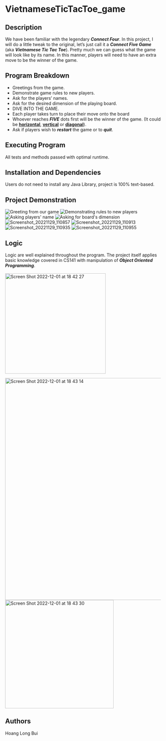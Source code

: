 # VietnameseTicTacToe_game

## Description
We have been familiar with the legendary <b><i>Connect Four</i></b>. In this project, I will do a little tweak to the original, let’s just call it a <b><i>Connect Five Game</i></b> (aka <b><i>Vietnamese Tic Tac Toe</i></b>). Pretty much we can guess what the game will look like by its name. In this manner, players will need to have an extra move to be the winner of the game.

## Program Breakdown
* Greetings from the game.
* Demonstrate game rules to new players.
* Ask for the players’ names.
* Ask for the desired dimension of the playing board.
* DIVE INTO THE GAME.
* Each player takes turn to place their move onto the board
* Whoever reaches <b><i>FIVE</i></b> dots first will be the winner of the game. (It could be <b><u>horizontal</u></b>, <b><u>vertical</u></b> or <b><u>diagonal</u></b>).
* Ask if players wish to <b><i>restart</i></b> the game or to <b><i>quit</i></b>.

## Executing Program
All tests and methods passed with optimal runtime.

## Installation and Dependencies
Users do not need to install any Java Library, project is 100% text-based.  

## Project Demonstration
![Greeting from our game](https://user-images.githubusercontent.com/86465921/204732295-31293f3c-eb72-4b47-a4da-cb9680c8303a.png)
![Demonstrating rules to new players](https://user-images.githubusercontent.com/86465921/204732415-a2cf1429-bef4-4921-99c3-719293346362.png)
![Asking players' name](https://user-images.githubusercontent.com/86465921/204732539-8951ae2d-0d5a-4170-a2ec-935d21b57fea.png)
![Asking for board's dimension](https://user-images.githubusercontent.com/86465921/204733281-704164f2-67a6-4e85-92c1-16dc6fee9464.png)
![Screenshot_20221129_110857](https://user-images.githubusercontent.com/86465921/204733689-18344d1b-f277-4723-8ef3-36772112b68d.png)
![Screenshot_20221129_110913](https://user-images.githubusercontent.com/86465921/204733752-f1cb86ea-20f5-4db9-88ad-eb3d4c66679e.png)
![Screenshot_20221129_110935](https://user-images.githubusercontent.com/86465921/204733774-e9a82b06-b0d5-4040-87da-2d1e22ebcb74.png)
![Screenshot_20221129_110955](https://user-images.githubusercontent.com/86465921/204733788-8e91992c-a66f-4a6f-a056-ae7d1c168e8a.png)

## Logic
Logic are well explained throughout the program. The project itself applies basic knowledge covered in CS141 with manipulation of <b><i>Object Oriented Programming</i></b>.
<br> </br>
<img width="325" alt="Screen Shot 2022-12-01 at 18 42 27" src="https://user-images.githubusercontent.com/86465921/205203602-8cc7751d-12c5-46b0-9048-1008417b8fd5.png">

<img width="719" alt="Screen Shot 2022-12-01 at 18 43 14" src="https://user-images.githubusercontent.com/86465921/205203686-0afb9af0-dc7c-4fe6-a0b5-f7ee5f1dd5b0.png">

<img width="351" alt="Screen Shot 2022-12-01 at 18 43 30" src="https://user-images.githubusercontent.com/86465921/205203717-d4cf1b70-72c0-47f3-a176-7273a8814cf1.png">


## Authors
Hoang Long Bui


